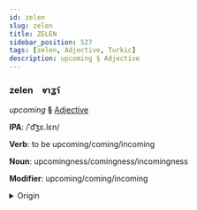 ```yaml
---
id: zelen
slug: zelen
title: ZELEN
sidebar_position: 527
tags: [zelen, Adjective, Turkic]
description: upcoming § Adjective
---
```


### zelen&emsp;<span kind="abugida">ⱴɿʓ̃ɿ</span>

*upcoming* **§** [Adjective](../../tags/Adjective)

**IPA**: /ˈd͡ʒɛ.lɛn/

**Verb**: to be upcoming/coming/incoming

**Noun**: upcomingness/comingness/incomingness

**Modifier**: upcoming/coming/incoming

<details>
    <summary>Origin</summary>
    Turkish gelen [ɟɛlɛn]<br/>
    <em>Turkic Language Family</em>
</details>